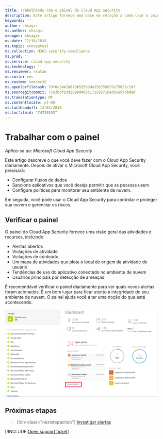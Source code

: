 ```yaml
---
title: Trabalhando com o painel do Cloud App Security
description: Este artigo fornece uma base em relação a como usar o painel do Cloud App Security.
keywords: ''
author: shsagir
ms.author: shsagir
manager: shsagir
ms.date: 12/10/2018
ms.topic: conceptual
ms.collection: M365-security-compliance
ms.prod: ''
ms.service: cloud-app-security
ms.technology: ''
ms.reviewer: reutam
ms.suite: ems
ms.custom: seodec18
ms.openlocfilehash: 70f6e5441b870b52599da150355859275851c1df
ms.sourcegitcommit: 7c93b6f93d2699d466b172590710ed01697bbdad
ms.translationtype: MT
ms.contentlocale: pt-BR
ms.lasthandoff: 12/03/2019
ms.locfileid: "74720192"
---
```

# <a name="working-with-the-dashboard"></a>Trabalhar com o painel

*Aplica-se ao: Microsoft Cloud App Security*

Este artigo descreve o que você deve fazer com o Cloud App Security diariamente.  Depois de ativar o Microsoft Cloud App Security, você precisará:

- Configurar fluxos de dados
- Sancione aplicativos que você deseja permitir que as pessoas usem
- Configure políticas para monitorar seu ambiente de nuvem.

Em seguida, você pode usar o Cloud App Security para controlar e proteger sua nuvem e gerenciar os riscos.

## <a name="check-the-dashboard"></a>Verificar o painel

O painel do Cloud App Security fornece uma visão geral das atividades e recursos, incluindo:

- Alertas abertos
- Violações de atividade
- Violações de conteúdo
- Um mapa de atividades que plota o local de origem da atividade do usuário
- Tendências de uso do aplicativo conectado no ambiente de nuvem
- Usuários principais por detecção de ameaças

É recomendável verificar o painel diariamente para ver quais novos alertas foram acionados. É um bom lugar para ficar atento à integridade do seu ambiente de nuvem. O painel ajuda você a ter uma noção do que está acontecendo.

![Painel do Cloud App Security](media/dashboard.png "painel")

## <a name="next-steps"></a>Próximas etapas

> [!div class="nextstepaction"]
> [Investigar alertas](investigate.md)

[!INCLUDE [Open support ticket](includes/support.md)]
